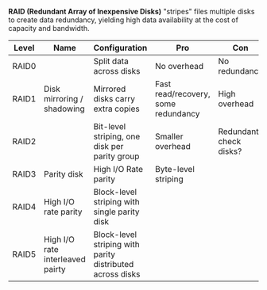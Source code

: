 **RAID (Redundant Array of Inexpensive Disks)** "stripes" files multiple disks to create data redundancy, yielding high data availability at the cost of capacity and bandwidth.

|Level|Name|Configuration|Pro|Con|
|-----|----|---------|---|----|
|RAID0||Split data across disks|No overhead|No redundancy|
|RAID1|Disk mirroring / shadowing |Mirrored disks carry extra copies|Fast read/recovery, some redundancy|High overhead|
|RAID2||Bit-level striping, one disk per parity group|Smaller overhead|Redundant check disks?|
|RAID3|Parity disk|High I/O Rate parity|Byte-level striping|
|RAID4|High I/O rate parity|Block-level striping with single parity disk|
|RAID5|High I/O rate interleaved pairty|Block-level striping with parity distributed across disks|